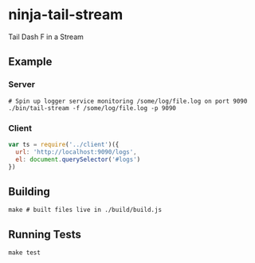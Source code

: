 ninja-tail-stream
=================

Tail Dash F in a Stream

## Example
### Server
```shell
# Spin up logger service monitoring /some/log/file.log on port 9090
./bin/tail-stream -f /some/log/file.log -p 9090
```

### Client

```js
var ts = require('../client')({
  url: 'http://localhost:9090/logs',
  el: document.querySelector('#logs')
})
```

## Building 
```shell
make # built files live in ./build/build.js
```

## Running Tests

```shell
make test
```
